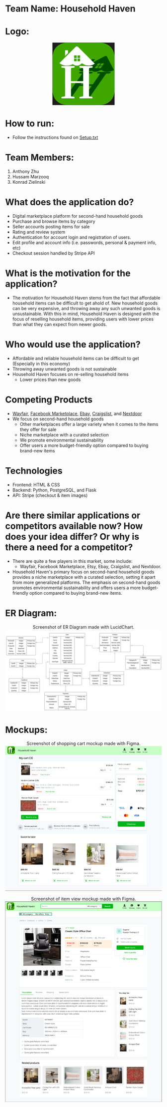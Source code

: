 # Team Name: Household Haven

# Logo:
<p align="center">
  <img width="200" height="200" src="https://github.com/hMRZQ21/Household_Haven/blob/main/build/assets/Logo.png"/>
</p>

# How to run:
* Follow the instructions found on [Setup.txt](/setup.txt)

# Team Members: 
1. Anthony Zhu
2. Hussam Marzooq
3. Konrad Zielinski

# What does the application do?
* Digital marketplace platform for second-hand household goods 
* Purchase and browse items by category 
* Seller accounts posting items for sale
* Rating and review system 
* Authentication for account login and registration of users.
* Edit profile and account info (i.e. passwords, personal & payment info, etc)
* Checkout session handled by Stripe API

# What is the motivation for the application?
* The motivation for Household Haven stems from the fact that affordable household items can be difficult to get ahold of. New household goods can be very expensive, and throwing away any such unwanted goods is unsustainable. With this in mind, Household Haven is designed with the focus of reselling household items, providing users with lower prices than what they can expect from newer goods.

# Who would use the application?
* Affordable and reliable household items can be difficult to get (Especially in this economy)
* Throwing away unwanted goods is not sustainable
* Household Haven focuses on re-selling household items
  * Lower prices than new goods

# Competing Products
* [Wayfair](https://www.wayfair.com/), [Facebook Marketplace](https://www.facebook.com/marketplace/), [Ebay](https://www.ebay.com/), [Craigslist](https://newyork.craigslist.org/), and [Nextdoor](https://nextdoor.com/)
* We focus on second-hand household goods
  * Other marketplaces offer a large variety when it comes to the items they offer for sale
  * Niche marketplace with a curated selection
  * We promote environmental sustainability
  * Offer users a more budget-friendly option compared to buying brand-new items

# Technologies
* Frontend: HTML & CSS
* Backend: Python, PostgreSQL, and Flask
* API: Stripe (checkout & item images)

# Are there similar applications or competitors available now? How does your idea differ? Or why is there a need for a competitor?
* There are quite a few players in this market, some include:
  - Wayfair, Facebook Marketplace, Etsy, Ebay, Craigslist, and Nextdoor.
* Household Haven's primary focus on second-hand household goods provides a niche marketplace with a curated selection, setting it apart from more generalized platforms. The emphasis on second-hand goods promotes environmental sustainability and offers users a more budget-friendly option compared to buying brand-new items.

# ER Diagram:
<p align="center">
  <alt>Screenshot of ER Diagram made with LucidChart.</alt>
  <img src="https://github.com/hMRZQ21/Household_Haven/blob/main/build/assets/ER%20Diagram.png"/>
</p>

# Mockups:
<p align="center">
  <alt>Screenshot of shopping cart mockup made with Figma.</alt>
  <img src="https://github.com/hMRZQ21/Household_Haven/blob/main/build/assets/Mockup%20cart.png"/>
</p>

<p align="center">
  <alt>Screenshot of item view mockup made with Figma.</alt>
  <img src="https://github.com/hMRZQ21/Household_Haven/blob/main/build/assets/Mockup%20item%20view.png"/>
</p>
